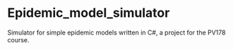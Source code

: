 # Epidemic_model_simulator
Simulator for simple epidemic models written in C#, a project for the PV178 course.
